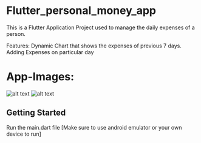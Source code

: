 # Flutter_personal_money_app

This is a Flutter Application Project used to manage the daily expenses of a person.

Features:
  Dynamic Chart that shows the expenses of previous 7 days.
  Adding Expenses on particular day
  
# App-Images:
![alt text](https://github.com/a-l-l-a-n/Flutter_Personal_Expenses_App/blob/main/Images/Main_Page.jpeg)
![alt text](https://github.com/a-l-l-a-n/Flutter_Personal_Expenses_App/blob/main/Images/Adding_Transaction.jpeg)

## Getting Started
  Run the main.dart file [Make sure to use android emulator or your own device to run]
